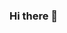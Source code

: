 ### Hi there 👋

<!--
**kaganecee/kaganecee** is a ✨ _special_ ✨ repository because its `README.md` (this file) appears on your GitHub profile.


- 🔭 I’m currently working on web applications
- 🌱 I’m currently learning react and node.js

[![Kağan's github stats](https://github-readme-stats.vercel.app/api?username=kaganecee)](https://github.com/kaganecee/github-readme-stats)

![Top Langs](https://github-readme-stats.vercel.app/api/top-langs/?username=kaganecee)
